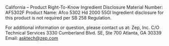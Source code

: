  
 
 
California – Product Right-To-Know Ingredient Disclosure 
Material Number: AF5302F 
Product Name: Afco 5302 Hd 2000 55Gl 
Ingredient disclosure for this product is not required per SB 258 Regulation. 
 
For additional information or question, please contact us at: 
Zep, Inc. 
C/O Technical Services 
3330 Cumberland Blvd. SE, Ste 700 
Atlanta, GA 30339 
Email: asktech@zep.com 
 
 
 
 
